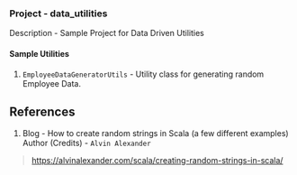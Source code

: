 ### Project - data_utilities
Description - Sample Project for Data Driven Utilities

#### Sample Utilities

1. `EmployeeDataGeneratorUtils` - Utility class for generating random Employee Data. 


References
----

1. Blog - How to create random strings in Scala (a few different examples)
Author (Credits) - `Alvin Alexander`
>https://alvinalexander.com/scala/creating-random-strings-in-scala/